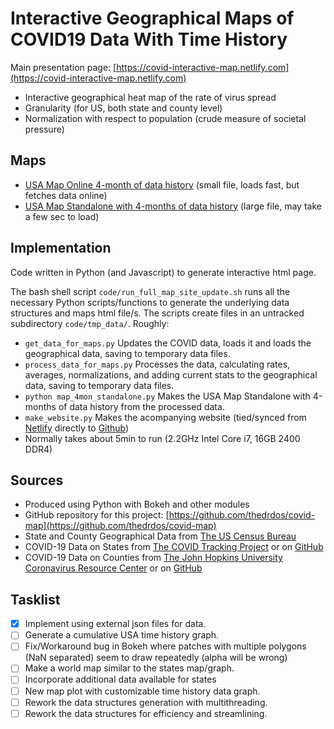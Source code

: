 # Interactive Geographical Maps of COVID19 Data With Time History

Main presentation page: [https://covid-interactive-map.netlify.com](https://covid-interactive-map.netlify.com)

* Interactive geographical heat map of the rate of virus spread
* Granularity (for US, both state and county level)
* Normalization with respect to population (crude measure of societal pressure)

## Maps
* [USA Map Online 4-month of data history](plots/map_4mon_external_data.html) (small file, loads fast, but fetches data online)
* [USA Map Standalone with 4-months of data history](plots/map_4mon_standalone.html) (large file, may take a few sec to load)

## Implementation

Code written in Python (and Javascript) to generate interactive html page.

The bash shell script `code/run_full_map_site_update.sh` runs all the necessary Python scripts/functions to generate the underlying data structures and maps html file/s.  The scripts create files in an untracked subdirectory `code/tmp_data/`. Roughly:

* `get_data_for_maps.py` Updates the COVID data, loads it and loads the geographical data, saving to temporary data files.
* `process_data_for_maps.py`  Processes the data, calculating rates, averages, normalizations, and adding current stats to the geographical data, saving to temporary data files.
* `python map_4mon_standalone.py` Makes the USA Map Standalone with 4-months of data history from the processed data.
* `make_website.py` Makes the acompanying website (tied/synced from [Netlify](www.netlify.com) directly to [Github](www.github.com))
* Normally takes about 5min to run (2.2GHz Intel Core i7, 16GB 2400 DDR4)


## Sources

* Produced using Python with Bokeh and other modules
* GitHub repository for this project: [https://github.com/thedrdos/covid-map](https://github.com/thedrdos/covid-map)
* State and County Geographical Data from [The US Census Bureau](http://www2.census.gov/geo/tiger/)
* COVID-19 Data on States from [The COVID Tracking Project](https://covidtracking.com) or on [GitHub](https://github.com/COVID19Tracking/covid-tracking-data)
* COVID-19 Data on Counties from [The John Hopkins University Coronavirus Resource Center](https://coronavirus.jhu.edu)
     or on [GitHub](https://github.com/CSSEGISandData/COVID-19.gi)

## Tasklist
- [x] Implement using external json files for data.
- [ ] Generate a cumulative USA time history graph.
- [ ] Fix/Workaround bug in Bokeh where patches with multiple polygons (NaN separated) seem to draw repeatedly (alpha will be wrong)
- [ ] Make a world map similar to the states map/graph.
- [ ] Incorporate additional data available for states
- [ ] New map plot with customizable time history data graph.
- [ ] Rework the data structures generation with multithreading.
- [ ] Rework the data structures for efficiency and streamlining.  
